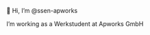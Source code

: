 👋 Hi, I’m @ssen-apworks

I’m working as a Werkstudent at Apworks GmbH

<!---
ssen-apworks/ssen-apworks is a ✨ special ✨ repository because its `README.md` (this file) appears on your GitHub profile.
You can click the Preview link to take a look at your changes.
--->
